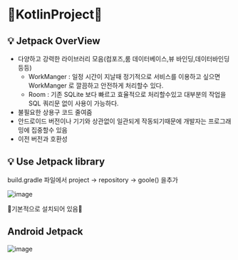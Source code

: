 # 🤖KotlinProject🤖

## 💡 Jetpack OverView
- 다양하고 강력한 라이브러리 모음(컴포즈,룸 데이터베이스,뷰 바인딩,데이터바인딩 등등)
  + WorkManger : 일정 시간이 지날때 정기적으로 서비스를 이용하고 싶으면 WorkManger 로 깔끔하고 안전하게 처리할수 있다.
  + Room : 기존 SQLite 보다 빠르고 효율적으로 처리할수있고 대부분의 작업을 SQL 쿼리문 없이 사용이 가능하다.
- 불필요한 상용구 코드 줄여줌
- 안드로이드 버전이나 기기와 상관없이 일관되게 작동되기때문에 개발자는 프로그래밍에 집중할수 있음
- 이전 버전과 호환성

## 💡 Use Jetpack library
build.gradle 파일에서 project -> repository -> goole() 을추가

![image](https://user-images.githubusercontent.com/68223593/124760734-fdf33000-df6b-11eb-894f-e09ee863be4f.png)

🔨기본적으로 설치되어 있음🔨

## Android Jetpack
![image](https://www.cleveroad.com/images/article-previews/android-jetpack.png)
